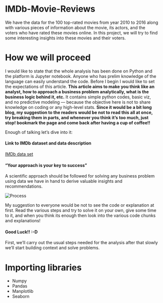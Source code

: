 # IMDb-Movie-Reviews
We have the data for the 100 top-rated movies from year 2010 to 2016 along with various pieces of information about the movie, its actors, and the voters who have rated these movies online. 
In this project, we will try to find some interesting insights into these movies and their voters.

# How we will proceed
I would like to state that the whole analysis has been done on Python and the platform is Jupyter notebook. Anyone who has prelim knowledge of the language can easily understand the code.
Before I begin I would like to set the expectations of this article. **This article aims to make you think like an analyst, how to approach a business problem analytically, what is the business logic behind it, etc.** It contains simple python codes, basic viz, and no predictive modeling — because the objective here is not to share knowledge on coding or any high-level stats. 
**Since it would be a bit long blog, my suggestion to the readers would be not to read this all at once, try breaking them in parts, and whenever you think it’s too much, just stop! bookmark the page and come back after having a cup of coffee!!**

Enough of talking let’s dive into it:

#### Link to IMDb dataset and data description

[IMDb data set](https://drive.google.com/drive/folders/1WiD9EC0Qqc_bWdn93-_kxYtiP48Wlb-v?usp=sharing)

#### “Your approach is your key to success”

A scientific approach should be followed for solving any business problem using data we have in hand to derive valuable insights and recommendations.

![Process](https://user-images.githubusercontent.com/17608830/105930616-e84e1600-606f-11eb-8c1d-76d3dc47e7a6.png)

My suggestion to everyone would be not to see the code or explanation at first. Read the various steps and try to solve it on your own, give some time to it, and when you think its enough then look into the various code chunks and explanations!

#### Good Luck!! :-D

First, we’ll carry out the usual steps needed for the analysis after that slowly we’ll start building context and solve problems.

# Importing libraries
* Numpy
* Pandas
* Manplotlib
* Seaborn
